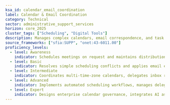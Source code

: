 ```yaml
---
ksa_id: calendar_email_coordination
label: Calendar & Email Coordination
category: Technical
sector: administrative_support_services
horizon: core_2025
cluster_tags: ["Scheduling", "Digital Tools"]
description: Manages complex calendars, email correspondence, and task tracking to optimize executive and team productivity.
source_frameworks: ["sfia:SUPP", "onet:43-6011.00"]
proficiency_levels:
  - level: Awareness
    indicator: Schedules meetings on request and maintains distribution lists.
  - level: Basic
    indicator: Resolves simple scheduling conflicts and applies email etiquette.
  - level: Intermediate
    indicator: Coordinates multi-time-zone calendars, delegates inbox rules, and prepares daily briefs.
  - level: Advanced
    indicator: Implements automated scheduling workflows, manages delegation rights, and tracks KPIs.
  - level: Expert
    indicator: Designs enterprise calendar governance, integrates AI assistants, and coaches staff on email productivity.
---
```

